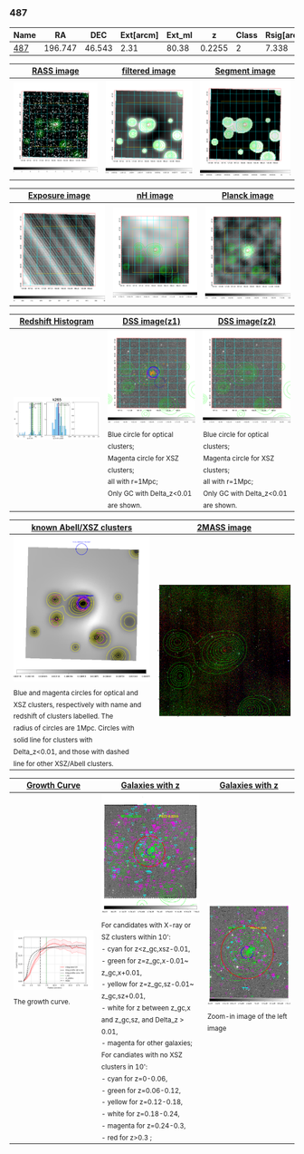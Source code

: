 <div STYLE="page-break-after: always;"></div>

### 487

|Name          |RA          |DEC      | Ext[arcm] | Ext_ml | z    | Class| Rsig[arcmin] | CRsig[c/s] | CR500[c/s] | R500[Mpc] |L500[erg/s]|F500[erg/s/cm^2]| M500[Msun]|Tx[keV]|beta|GC(XSZ,Delta_z<0.01)| GC(OPT,Delta_z<0.01)|GC|alias|
|--------------|------------|------------|---|---|-----------|--------|------|------|----|----|----|----|----|----|----|----|----|----|---|
|[487](script/487.md)     | 196.747       | 46.543       | 2.31    | 80.38   | 0.2255 | 2   | 7.338 |0.194 |0.186 |1.183 |5.864e+44 |3.898e-12 |5.906e+14 |6.892 |2.749 |Tar, |redMaPPer, N, |Tar, |k265|

|[RASS image](../image/487/487_img.pdf)|[filtered image](../image/487/487_fil.pdf)|[Segment image](../image/487/487_seg.pdf)|
|-------------------|--------------------|-------------------|
| <img src="../image/487/487_img.png" width="300">  | <img src="../image/487/487_fil.png" width="300">   | <img src="../image/487/487_seg.png" width="300">  |

|[Exposure image](../image/487/487_mex.pdf)| [nH image](../image/487/487_nh.pdf)| [Planck image](../image/487/487_p.pdf)|
|-------------------|--------------------|-------------------|
|<img src="../image/487/487_mex.png" width="300">   | <img src="../image/487/487_nh.png" width="300">    | <img src="../image/487/487_p.png" width="300"> |

|[Redshift Histogram](../image/487/487_zg.pdf) | [DSS image(z1)](../image/487/487_dss_z1.pdf)      |  [DSS image(z2)](../image/487/487_dss_z2.pdf)    |
|-------------------|--------------------|-------------------|
|<img src="../image/487/487_zg.png" width="300"> |<img src="../image/487/487_dss_z1.png" width="300"> <sub><br>Blue circle for optical clusters; <br>Magenta circle for XSZ clusters; <br>all with r=1Mpc; <br>Only GC with Delta_z<0.01 are shown. </sub>| <img src="../image/487/487_dss_z2.png" width="300"><sub><br>Blue circle for optical clusters; <br>Magenta circle for XSZ clusters; <br>all with r=1Mpc; <br>Only GC with Delta_z<0.01 are shown. </sub> |

|[known Abell/XSZ clusters](../image/487/487_m.pdf) | [2MASS image](../image/487/487_2mass.pdf)      |
|-------------------|-------------------|
|<img src=../image/487/487_m.png width="300"> <sub><br>Blue and magenta circles for optical and <br>XSZ clusters, respectively with name and <br>redshift of clusters labelled. The <br>radius of circles are 1Mpc. Circles with <br>solid line for clusters with <br>Delta_z<0.01, and those with dashed <br>line for other XSZ/Abell clusters.        </sub>|<img src="../image/487/487_2mass.png" width="300">  |

|[Growth Curve](../image/487/487_gca_all.png) |[Galaxies with z](../image/487/487_opt_ned.pdf) |[Galaxies with z](../image/487/487_opt_ned_zoom.pdf) |
|-------------------|-------------------|-------------------|
| <img src="../image/487/487_gca_all.png" width="300"> <sub><br>The growth curve.</sub>| <img src=../image/487/487_opt_ned.png width="300"> <br><sub> For candidates with X-ray or SZ clusters within 10': <br> - cyan for z<z_gc,xsz-0.01, <br> - green for z=z_gc,x-0.01~ z_gc,x+0.01, <br> - yellow for z=z_gc,sz-0.01~ z_gc,sz+0.01, <br> - white for z between z_gc,x and z_gc,sz, and Delta_z > 0.01, <br> - magenta for other galaxies; <br>For candiates with no XSZ clusters in 10': <br> - cyan for z=0-0.06, <br> - green for z=0.06-0.12, <br> - yellow for z=0.12-0.18, <br> - white for z=0.18-0.24, <br> - magenta for z=0.24-0.3, <br> - red for z>0.3 ;  </sub>|<img src=../image/487/487_opt_ned_zoom.png width="300">  <br><sub> Zoom-in image of the left image</sub>|




